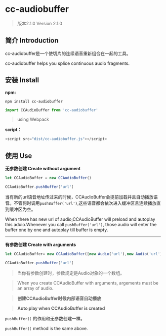 # cc-audiobuffer

> 版本2.1.0 Version 2.1.0

## 简介 Introduction

cc-audiobuffer是一个使切片的连续语音重新组合在一起的工具。

cc-audiobuffer helps you splice continuous audio fragments.



## 安装 Install

**npm:**

```shell
npm install cc-audiobuffer
```

```javascript
import CCAudioBuffer from 'cc-audiobuffer'
```

> using Webpack



**script：**

```javascript
<script src="dist/cc-audiobuffer.js"></script>
```



## 使用 Use

**无参数创建 Create without argument**

```javascript
let CCAudioBuffer = new CCAudioBuffer()

CCAudioBuffer.pushBuffer('url')
```

当有新的url语音地址传过来的时候，CCAudioBuffer会提前加载并且自动播放语音。不管何时调用`pushBuffer('url')`,这些语音都会依次进入缓冲区且连续播放直到缓冲区为空。

When there has new url of audio,CCAudioBuffer will preload and autoplay this aduio.Whenever you call `pushBuffer('url')`, those audio will enter the buffer one by one and autoplay till buffer is empty. 

---

**有参数创建 Create with arguments**

```javascript
let CCAudioBuffer= new CCAudioBuffer([new Audio('url'),new Audio('url'),new Audio('url')])

CCAudioBuffer.pushBuffer('url')
```

> 当你有参数创建时，参数规定是Audio对象的一个数组。

> When you create CCAudioBuffer with arguments, argements must be an array of audio.


> **创建CCAudioBuffer时候内部语音自动播放**

> **Auto play when CCAudioBuffer is created**



`pushBuffer()` 的作用和无参数创建一样。

`pushBuffer()` method is the same above.



